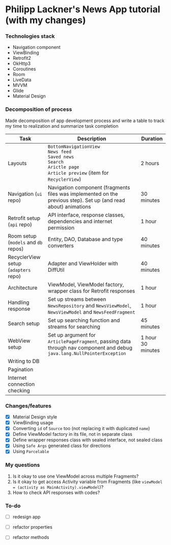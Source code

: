 # Philipp Lackner's News App tutorial (with my changes)

### Technologies stack

- Navigation component
- ViewBinding
- Retrofit2
- OkHttp3
- Coroutines
- Room
- LiveData
- MVVM
- Glide
- Material Design

### Decomposition of process
Made decomposition of app development process and write a table to track my time to realization and summarize task completion

| Task                                 | Description                                                                                                                             | Duration          |
|--------------------------------------|-----------------------------------------------------------------------------------------------------------------------------------------|-------------------|
| Layouts                              | `BottomNavigationView`<br/>`News feed`<br/>`Saved news`<br/>`Search`<br/>`Arictle page`<br/>`Article preview` (item for `RecyclerView`) | 2 hours           |
| Navigation (`ui` repo)               | Navigation component (fragments files was implemented on the previous step). Set up (and read about) animations                         | 30 minutes        |
| Retrofit setup (`api` repo)          | API interface, response classes, dependencies and internet permission                                                                   | 1 hour            |
| Room setup (`models` and `db` repos) | Entity, DAO, Database and type converters                                                                                               | 40 minutes        |
| RecyclerView setup (`adapters` repo) | Adapter and ViewHolder with DiffUtil                                                                                                    | 40 minutes        |
| Architecture                         | ViewModel, ViewModel factory, wrapper class for Retrofit responses                                                                      | 1 hour            |
| Handling response                    | Set up streams between `NewsRepository` and `NewsViewModel`, `NewsViewModel` and `NewsFeedFragment`                                     | 1 hour            |
| Search setup                         | Set up searching function and streams for searching                                                                                     | 45 minutes        |
| WebView setup                        | Set up argument for `ArticlePageFragment`, passing data through nav component and debug `java.lang.NullPointerException`                | 1 hour 30 minutes |
| Writing to DB                        |                                                                                                                                         |                   |
| Pagination                           |                                                                                                                                         |                   |
| Internet connection checking         |                                                                                                                                         |                   |

### Changes/features 

- [x] Material Design style
- [x] ViewBinding usage 
- [x] Converting `id` of `Source` too (not replacing it with duplicated `name`) 
- [x] Define ViewModel factory in its file, not in separate class
- [x] Define wrapper responses class with sealed interface, not sealed class
- [x] Using `Safe Args` generated class for directions
- [x] Using `Parcelable`

### My questions
1. Is it okay to use one ViewModel across multiple Fragments?
2. Is it okay to get access Activity variable from Fragments (like `viewModel = (activity as MainActivity).viewModel`)?
3. How to check API responses with codes?

### To-do
- [ ] redesign app
- [ ] refactor properties
- [ ] refactor methods

